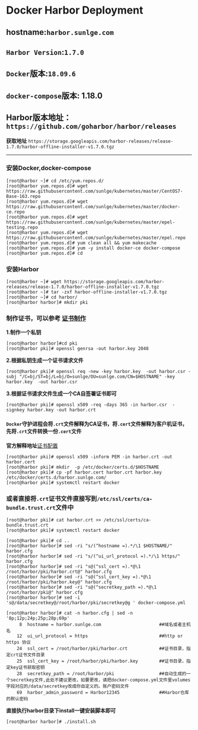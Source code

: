 # Docker Harbor Deployment
## **hostname**:`harbor.sunlge.com`
## **`Harbor Version`**:`1.7.0`
## **`Docker`版本:**`18.09.6`      
## **`docker-compose`版本:** 1.18.0  
## **Harbor**版本地址：`https://github.com/goharbor/harbor/releases`
**获取地址** `https://storage.googleapis.com/harbor-releases/release-1.7.0/harbor-offline-installer-v1.7.0.tgz`
****
### 安装Docker,docker-compose
```
[root@harbor ~]# cd /etc/yum.repos.d/
[root@harbor yum.repos.d]# wget https://raw.githubusercontent.com/sunlge/kubernetes/master/CentOS7-Base-163.repo
[root@harbor yum.repos.d]# wget https://raw.githubusercontent.com/sunlge/kubernetes/master/docker-ce.repo
[root@harbor yum.repos.d]# wget https://raw.githubusercontent.com/sunlge/kubernetes/master/epel-testing.repo
[root@harbor yum.repos.d]# wget https://raw.githubusercontent.com/sunlge/kubernetes/master/epel.repo
[root@harbor yum.repos.d]# yum clean all && yum makecache
[root@harbor yum.repos.d]# yum -y install docker-ce docker-compose
[root@harbor yum.repos.d]# cd
```
### 安装Harbor
```
[root@harbor ~]# wget https://storage.googleapis.com/harbor-releases/release-1.7.0/harbor-offline-installer-v1.7.0.tgz
[root@harbor ~]# tar -zxf harbor-offline-installer-v1.7.0.tgz
[root@harbor ~]# cd harbor/
[root@harbor harbor]# mkdir pki
```
### 制作证书，可以参考   [证书制作](https://github.com/sunlge/kubernetes/blob/master/program/build%20certificate.md)

**1.制作一个私钥**
```
[root@harbor harbor]#cd pki
[root@harbor pki]# openssl genrsa -out harbor.key 2048
```
**2.根据私钥生成一个证书请求文件**  
```
[root@harbor pki]# openssl req -new -key harbor.key  -out harbor.csr -subj "/C=bj/ST=bj/L=bj/O=sunlge/OU=sunlge.com/CN=$HOSTNAME" -key harbor.key  -out harbor.csr
```

**3.根据证书请求文件生成一个CA自签署证书即可**  
```
[root@harbor pki]# openssl x509 -req -days 365 -in harbor.csr  -signkey harbor.key -out harbor.crt
```
#### `Docker`守护进程会将`.crt`文件解释为CA证书，将`.cert`文件解释为客户机证书，先将`.crt`文件转换一份`.cert`文件  
**官方解释地址**[证书配置](https://docs.docker.com/engine/security/certificates/)
```
[root@harbor pki]# openssl x509 -inform PEM -in harbor.crt -out harbor.cert
[root@harbor pki]# mkdir  -p /etc/docker/certs.d/$HOSTNAME
[root@harbor pki]# cp -pf harbor.cert harbor.crt harbor.key /etc/docker/certs.d/harbor.sunlge.com/
[root@harbor pki]# systemctl restart docker
```
### 或者直接将`.crt`证书文件直接写到`/etc/ssl/certs/ca-bundle.trust.crt`文件中
```
[root@harbor pki]# cat harbor.crt >> /etc/ssl/certs/ca-bundle.trust.crt
[root@harbor pki]# systemctl restart docker
```
```
[root@harbor pki]# cd ..
[root@harbor harbor]# sed -ri "s/(^hostname =).*/\1 $HOSTNAME/" harbor.cfg
[root@harbor harbor]# sed -ri "s/(^ui_url_protocol =).*/\1 https/" harbor.cfg
[root@harbor harbor]# sed -ri "s@(^ssl_cert =).*@\1 /root/harbor/pki/harbor.crt@" harbor.cfg
[root@harbor harbor]# sed -ri "s@(^ssl_cert_key =).*@\1 /root/harbor/pki/harbor.key@" harbor.cfg
[root@harbor harbor]# sed -ri "s@(^secretkey_path =).*@\1 /root/harbor/pki@" harbor.cfg
[root@harbor harbor]# sed -i 's@/data/secretkey@/root/harbor/pki/secretkey@g ' docker-compose.yml

[root@harbor harbor]# cat -n harbor.cfg | sed -n '8p;12p;24p;25p;28p;69p'
     8  hostname = harbor.sunlge.com                      ##域名或者主机名
    12  ui_url_protocol = https                           ##http or https 协议
    24  ssl_cert = /root/harbor/pki/harbor.crt            ##证书目录，指定crt证书文件目录
    25  ssl_cert_key = /root/harbor/pki/harbor.key        ##证书目录，指定key证书获取密钥
    28  secretkey_path = /root/harbor/pki                 ##自动生成的一个secretkey文件,此处不建议更改，如要更改，请把docker-compose.yml文件里volumes字段对应的/data/secretkey改成你自定义的。账户密码文件
    69  harbor_admin_password = Harbor12345               ##Harbor仓库的默认密码
 ```
**直接执行harbor目录下install一键安装脚本即可**
```
[root@harbor harbor]# ./install.sh
```
